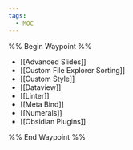 ```yaml
---
tags:
  - MOC
---
```

%% Begin Waypoint %%
- [[Advanced Slides]]
- [[Custom File Explorer Sorting]]
- [[Custom Style]]
- [[Dataview]]
- [[Linter]]
- [[Meta Bind]]
- [[Numerals]]
- [[Obsidian Plugins]]

%% End Waypoint %%
